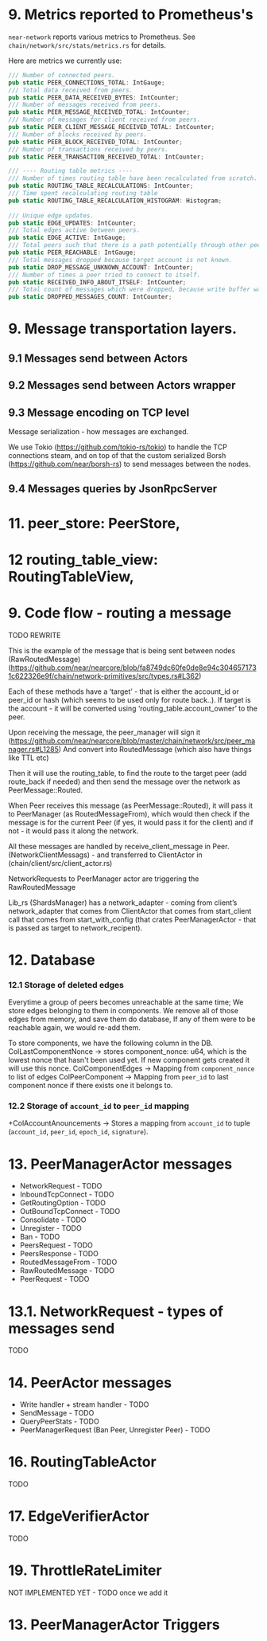 # 9. Metrics reported to Prometheus's 
`near-network` reports various metrics to Prometheus. 
See `chain/network/src/stats/metrics.rs` for details.

Here are metrics we currently use:                                     
```rust
/// Number of connected peers.
pub static PEER_CONNECTIONS_TOTAL: IntGauge;
/// Total data received from peers.
pub static PEER_DATA_RECEIVED_BYTES: IntCounter;
/// Number of messages received from peers.
pub static PEER_MESSAGE_RECEIVED_TOTAL: IntCounter;
/// Number of messages for client received from peers.
pub static PEER_CLIENT_MESSAGE_RECEIVED_TOTAL: IntCounter;
/// Number of blocks received by peers.
pub static PEER_BLOCK_RECEIVED_TOTAL: IntCounter;
/// Number of transactions received by peers.
pub static PEER_TRANSACTION_RECEIVED_TOTAL: IntCounter;

/// ---- Routing table metrics ----
/// Number of times routing table have been recalculated from scratch.
pub static ROUTING_TABLE_RECALCULATIONS: IntCounter;
/// Time spent recalculating routing table
pub static ROUTING_TABLE_RECALCULATION_HISTOGRAM: Histogram;
                                       
/// Unique edge updates.
pub static EDGE_UPDATES: IntCounter;
/// Total edges active between peers.
pub static EDGE_ACTIVE: IntGauge;
/// Total peers such that there is a path potentially through other peers.
pub static PEER_REACHABLE: IntGauge;
/// Total messages dropped because target account is not known.
pub static DROP_MESSAGE_UNKNOWN_ACCOUNT: IntCounter;
/// Number of times a peer tried to connect to itself.
pub static RECEIVED_INFO_ABOUT_ITSELF: IntCounter;
/// Total count of messages which were dropped, because write buffer was full.
pub static DROPPED_MESSAGES_COUNT: IntCounter;
```

# 9. Message transportation layers.

## 9.1 Messages send between Actors

## 9.2 Messages send between Actors wrapper

## 9.3 Message encoding on TCP level
Message serialization - how messages are exchanged.

We use Tokio (https://github.com/tokio-rs/tokio) to handle the TCP connections steam, and on top of that the custom serialized Borsh (https://github.com/near/borsh-rs) to send messages between the nodes.

## 9.4 Messages queries by JsonRpcServer


# 11. peer_store: PeerStore,

# 12  routing_table_view: RoutingTableView,

# 9. Code flow - routing a message
TODO REWRITE


This is the example of the message that is being sent between nodes (RawRoutedMessage) (https://github.com/near/nearcore/blob/fa8749dc60fe0de8e94c3046571731c622326e9f/chain/network-primitives/src/types.rs#L362)

Each of these methods have a ‘target’ - that is either the account_id or peer_id or hash (which seems to be used only for route back..). If target is the account - it will be converted using ‘routing_table.account_owner’ to the peer.

Upon receiving the message, the peer_manager will sign it (https://github.com/near/nearcore/blob/master/chain/network/src/peer_manager.rs#L1285)
And convert into RoutedMessage (which also have things like TTL etc)

Then it will use the routing_table, to find the route to the target peer (add route_back if needed) and then send the message over the network as PeerMessage::Routed.

When Peer receives this message (as PeerMessage::Routed), it will pass it to PeerManager (as RoutedMessageFrom), which would then check if the message is for the current Peer (if yes, it would pass it for the client) and if not - it would pass it along the network.

All these messages are handled by receive_client_message in Peer. (NetworkClientMessags) - and transferred to ClientActor in (chain/client/src/client_actor.rs)


NetworkRequests to PeerManager actor are triggering the RawRoutedMessage

Lib_rs (ShardsManager) has a network_adapter - coming from client’s network_adapter that comes from ClientActor that comes from start_client call that comes from start_with_config
(that crates PeerManagerActor - that is passed as target to network_recipent).


# 12. Database
### 12.1 Storage of deleted edges
Everytime a group of peers becomes unreachable at the same time; We store edges belonging to
them in components. We remove all of those edges from memory, and save them do database,
If any of them were to be reachable again, we would re-add them.

To store components, we have the following column in the DB.
ColLastComponentNonce -> stores component_nonce: u64, which is the lowest nonce that
                         hasn't been used yet. If new component gets created it will use
                         this nonce.
ColComponentEdges     -> Mapping from `component_nonce` to list of edges
ColPeerComponent      -> Mapping from `peer_id` to last component nonce if there
                         exists one it belongs to.
### 12.2 Storage of `account_id` to `peer_id` mapping
+ColAccountAnouncements -> Stores a mapping from `account_id` to tuple (`account_id`, `peer_id`, `epoch_id`, `signature`).

# 13. PeerManagerActor messages
- NetworkRequest - TODO
- InboundTcpConnect - TODO
- GetRoutingOption - TODO
- OutBoundTcpConnect - TODO
- Consolidate - TODO
- Unregister - TODO
- Ban - TODO
- PeersRequest - TODO
- PeersResponse - TODO
- RoutedMessageFrom - TODO
- RawRoutedMessage - TODO
- PeerRequest - TODO

# 13.1. NetworkRequest - types of messages send
TODO

# 14. PeerActor messages

- Write handler + stream handler - TODO
- SendMessage - TODO
- QueryPeerStats - TODO
- PeerManagerRequest (Ban Peer, Unregister Peer) - TODO

# 16. RoutingTableActor
TODO

# 17. EdgeVerifierActor
TODO

# 19. ThrottleRateLimiter
NOT IMPLEMENTED YET - TODO once we add it

# 13. PeerManagerActor Triggers
